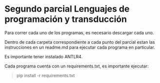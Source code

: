 # Segundo parcial Lenguajes de programación y transducción

Para correr cada uno de los programas, es necesario descargar cada uno.

Dentro de cada carpeta correspondiente a cada punto del parcial estan las instrucciones en un readme.md para ejecutar cada programa en particular.

Es importante tener instalado ANTLR4.

Cada programa cuenta con un requirements.txt, es importante ejecutar:
>pip install -r requirements.txt
